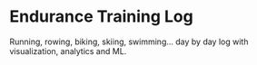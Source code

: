 Endurance Training Log
======================

Running, rowing, biking, skiing, swimming... day by day log with visualization, analytics and ML.
